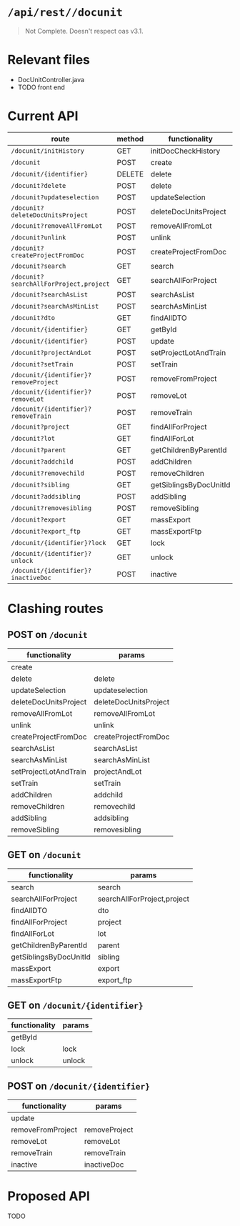 # `/api/rest//docunit`
> Not Complete.
> Doesn't respect oas v3.1.

# Relevant files
- DocUnitController.java
- TODO front end

# Current API
|route|method|functionality|
|-|-|-|
|`/docunit/initHistory`|GET|initDocCheckHistory|
|`/docunit`|POST|create|
|`/docunit/{identifier}`|DELETE|delete|
|`/docunit?delete`|POST|delete|
|`/docunit?updateselection`|POST|updateSelection|
|`/docunit?deleteDocUnitsProject`|POST|deleteDocUnitsProject|
|`/docunit?removeAllFromLot`|POST|removeAllFromLot|
|`/docunit?unlink`|POST|unlink|
|`/docunit?createProjectFromDoc`|POST|createProjectFromDoc|
|`/docunit?search`|GET|search|
|`/docunit?searchAllForProject,project`|GET|searchAllForProject|
|`/docunit?searchAsList`|POST|searchAsList|
|`/docunit?searchAsMinList`|POST|searchAsMinList|
|`/docunit?dto`|GET|findAllDTO|
|`/docunit/{identifier}`|GET|getById|
|`/docunit/{identifier}`|POST|update|
|`/docunit?projectAndLot`|POST|setProjectLotAndTrain|
|`/docunit?setTrain`|POST|setTrain|
|`/docunit/{identifier}?removeProject`|POST|removeFromProject|
|`/docunit/{identifier}?removeLot`|POST|removeLot|
|`/docunit/{identifier}?removeTrain`|POST|removeTrain|
|`/docunit?project`|GET|findAllForProject|
|`/docunit?lot`|GET|findAllForLot|
|`/docunit?parent`|GET|getChildrenByParentId|
|`/docunit?addchild`|POST|addChildren|
|`/docunit?removechild`|POST|removeChildren|
|`/docunit?sibling`|GET|getSiblingsByDocUnitId|
|`/docunit?addsibling`|POST|addSibling|
|`/docunit?removesibling`|POST|removeSibling|
|`/docunit?export`|GET|massExport|
|`/docunit?export_ftp`|GET|massExportFtp|
|`/docunit/{identifier}?lock`|GET|lock|
|`/docunit/{identifier}?unlock`|GET|unlock|
|`/docunit/{identifier}?inactiveDoc`|POST|inactive|

# Clashing routes

## POST on `/docunit`
|functionality|params|
|-|-|
|create||
|delete|delete|
|updateSelection|updateselection|
|deleteDocUnitsProject|deleteDocUnitsProject|
|removeAllFromLot|removeAllFromLot|
|unlink|unlink|
|createProjectFromDoc|createProjectFromDoc|
|searchAsList|searchAsList|
|searchAsMinList|searchAsMinList|
|setProjectLotAndTrain|projectAndLot|
|setTrain|setTrain|
|addChildren|addchild|
|removeChildren|removechild|
|addSibling|addsibling|
|removeSibling|removesibling|

## GET on `/docunit`
|functionality|params|
|-|-|
|search|search|
|searchAllForProject|searchAllForProject,project|
|findAllDTO|dto|
|findAllForProject|project|
|findAllForLot|lot|
|getChildrenByParentId|parent|
|getSiblingsByDocUnitId|sibling|
|massExport|export|
|massExportFtp|export_ftp|

## GET on `/docunit/{identifier}`
|functionality|params|
|-|-|
|getById||
|lock|lock|
|unlock|unlock|

## POST on `/docunit/{identifier}`
|functionality|params|
|-|-|
|update||
|removeFromProject|removeProject|
|removeLot|removeLot|
|removeTrain|removeTrain|
|inactive|inactiveDoc|

# Proposed API
TODO